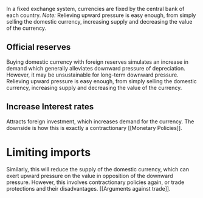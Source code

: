 In a fixed exchange system, currencies are fixed by the central bank of each country.
*Note:* Relieving upward pressure is easy enough, from simply selling the domestic currency, increasing supply and decreasing the value of the currency.
## Official reserves
Buying domestic currency with foreign reserves simulates an increase in demand which generally alleviates downward pressure of depreciation. However, it may be unsustainable for long-term downward pressure. Relieving upward pressure is easy enough, from simply selling the domestic currency, increasing supply and decreasing the value of the currency.
## Increase Interest rates
Attracts foreign investment, which increases demand for the currency. The downside is how this is exactly a contractionary [[Monetary Policies]].
# Limiting imports
Similarly, this will reduce the supply of the domestic currency, which can exert upward pressure on the value in opposition of the downward pressure. However, this involves contractionary policies again, or trade protections and their disadvantages. [[Arguments against trade]].
